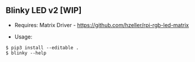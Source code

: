 ## Blinky LED v2 [WIP]

* Requires:
Matrix Driver - https://github.com/hzeller/rpi-rgb-led-matrix

* Usage:
```
$ pip3 install --editable .
$ blinky --help
```
